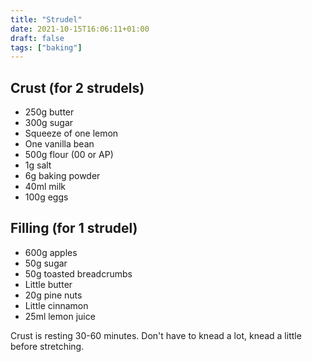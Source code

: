 ```yaml
---
title: "Strudel"
date: 2021-10-15T16:06:11+01:00
draft: false
tags: ["baking"]
---
```


## Crust (for 2 strudels)

 - 250g butter
 - 300g sugar
 - Squeeze of one lemon
 - One vanilla bean
 - 500g flour (00 or AP)
 - 1g salt
 - 6g baking powder
 - 40ml milk
 - 100g eggs

## Filling (for 1 strudel)

 - 600g apples
 - 50g sugar
 - 50g toasted breadcrumbs
 - Little butter
 - 20g pine nuts
 - Little cinnamon
 - 25ml lemon juice

Crust is resting 30-60 minutes. Don't have to knead a lot, knead a little before stretching.

